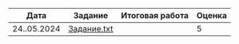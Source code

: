 | Дата | Задание | Итоговая работа | Оценка |
| --- | --- | --- | --- |
| 24..05.2024 | [Задание.txt](./Задание/Задание.txt) |  | 5 |
